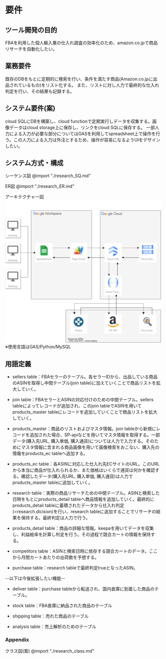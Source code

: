 # 要件

## ツール開発の目的

FBAを利用した個人輸入業の仕入れ調査の効率化のため、amazon.co.jpで商品リサーチを自動化したい。

## 業務要件

既存のDBをもとに定期的に検索を行い、条件を満たす商品(Amazon.co.jpに出品されているもの)をリスト化する。
また、リストに対し人力で最終的な仕入れ判定を行い、その結果も記録する。

## システム要件(案)

cloud SQLにDBを構築し、cloud functionで定期実行しデータを収集する。画像データはcloud storage上に保存し、リンクをcloud SQLに保存する。
一部人力による入力が必要な部分についてはGASを利用してspreadsheet上で操作を行う。この人力による入力は外注とするため、操作が容易になるようUIをデザインしたい。


## システム方式・構成
シーケンス図
@import "./research_SQ.md"

ER図
@import "./research_ER.md"

アーキテクチャー図
![](./architecture.drawio.svg)
※使用言語はGAS/Python/MySQL


## 用語定義

* sellers table：FBAセラーのテーブル。各セラーIDから、出品している商品のASINを取得し中間テーブル(join table)に加えていくことで商品リストを拡大していく。

* join table：FBAセラーとASINの対応付けのための中間テーブル。sellers tableによってレコードが追加され、このjoin tableでASINを用いてproducts_master tableにレコードを追加していくことで商品リストを拡大していく。

* products_master：商品のリストおよびマスタ情報。join tableから新規にレコードを追加された場合、SP-apiなどを用いてマスタ情報を取得する。一部データ(購入先URL, 購入単価, 購入通貨)については人力で入力する。そのためにマスタ情報に含まれる商品画像を用いて画像検索をおこない、購入先の情報をproducts_ec tableへ追加する。

* products_ec table：各ASINに対応した仕入れ先ECサイトのURL。このURLから本当に商品が仕入れられるか、また価格はいくらで通貨は何かを確認する。確認したデータ(購入先URL, 購入単価, 購入通貨)は人力でproducts_master tableに追加していく。

* research table：実際の商品リサーチための中間テーブル。ASINと検索した日時をもとにproducts_detail tableへ商品情報を追加していく。最終的にproducts_detail tableに蓄積されたデータから仕入れ判定(=research.dicision)を行い、research tableに追加することでリサーチの結果を保持する。最終判定は人力で行う。

* products_detail table：商品の詳細な情報。keepaを用いてデータを収集し、利益絵率を計算し判定を行う。その過程で競合カートの情報を保持する。

* competitors table：ASINと検索日時に依存する競合カートのデータ。ここから月間カートあたりの出荷数を予想する。

* purchase table：research tableで最終判定trueとなったASIN。

--以下は今後拡張したい機能--

* deliver table：purchase tableから転送され、国内倉庫に到着した商品のテーブル。

* stock table：FBA倉庫に納品された商品のテーブル

* shipping table：売れた商品のテーブル

* analysis table：売上解析のためのテーブル


### Appendix
クラス図(案)
@import "./research_class.md"
